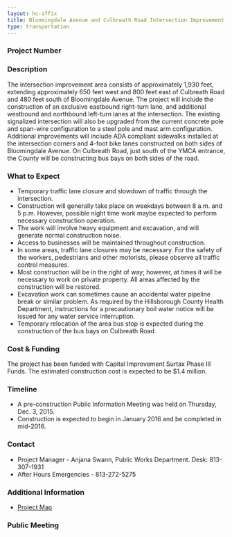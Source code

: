 ```yaml
---
layout: hc-affix
title: Bloomingdale Avenue and Culbreath Road Intersection Improvement
type: transportation
---
```


### Project Number



### Description

The intersection improvement area consists of approximately 1,930 feet, extending approximately 650 feet west and 800 feet east of Culbreath Road and 480 feet south of Bloomingdale Avenue. The project will include the construction of an exclusive eastbound right-turn lane, and additional westbound and northbound left-turn lanes at the intersection. The existing signalized intersection will also be upgraded from the current concrete pole and span-wire configuration to a steel pole and mast arm configuration. Additional improvements will include ADA compliant sidewalks installed at the intersection corners and 4-foot bike lanes constructed on both sides of Bloomingdale Avenue. On Culbreath Road, just south of the YMCA entrance, the County will be constructing bus bays on both sides of the road.

### What to Expect

* Temporary traffic lane closure and slowdown of traffic through the intersection.
* Construction will generally take place on weekdays between 8 a.m. and 5 p.m. However, possible night time work maybe expected to perform necessary construction operation.
* The work will involve heavy equipment and excavation, and will generate normal construction noise.
* Access to businesses will be maintained throughout construction.
* In some areas, traffic lane closures may be necessary. For the safety of the workers, pedestrians and other motorists, please observe all traffic control measures.
* Most construction will be in the right of way; however, at times it will be necessary to work on private property. All areas affected by the construction will be restored.
* Excavation work can sometimes cause an accidental water pipeline break or similar problem. As required by the Hillsborough County Health Department, instructions for a precautionary boil water notice will be issued for any water service interruption.
* Temporary relocation of the area bus stop is expected during the construction of the bus bays on Culbreath Road.

### Cost & Funding

The project has been funded with Capital Improvement Surtax Phase III Funds. The estimated construction cost is expected to be $1.4 million.

### Timeline

* A pre-construction Public Information Meeting was held on Thursday, Dec. 3, 2015.                       
* Construction is expected to begin in January 2016 and be completed in mid-2016.

### Contact

* Project Manager - Anjana Swann, Public Works Department. Desk: 813-307-1931
* After Hours Emergencies - 813-272-5275

### Additional Information

* [Project Map](http://www.hillsboroughcounty.org/DocumentCenter/View/11077)

### Public Meeting
